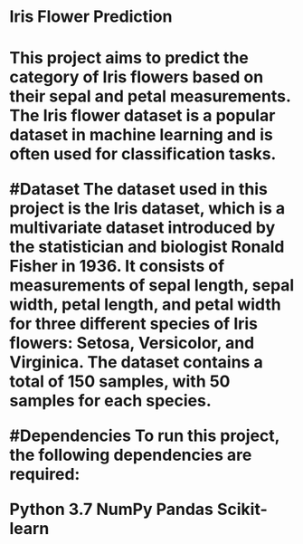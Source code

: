 <h1>Iris Flower Prediction<h1>
<p>This project aims to predict the category of Iris flowers based on their sepal and petal measurements. The Iris flower dataset is a popular dataset in machine learning and is often used for classification tasks.<p>

#Dataset
The dataset used in this project is the Iris dataset, which is a multivariate dataset introduced by the statistician and biologist Ronald Fisher in 1936. It consists of measurements of sepal length, sepal width, petal length, and petal width for three different species of Iris flowers: Setosa, Versicolor, and Virginica. The dataset contains a total of 150 samples, with 50 samples for each species.

#Dependencies
To run this project, the following dependencies are required:

Python 3.7
NumPy
Pandas
Scikit-learn
